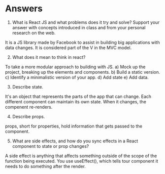 # Answers

1. What is React JS and what problems does it try and solve? Support your answer with concepts introduced in class and from your personal research on the web.

It is a JS library made by Facebook to assist in building big applications with data changes. It is considered part of the V in the MVC model.

2. What does it mean to think in react?

To take a more modular approach to building with JS. 
	a) Mock up the project, breaking up the elements and components.
	b) Build a static version.
	c) Identify a minimalistic version of your app. 
	d) Add state
	e) Add data.

3. Describe state.

It's an object that represents the parts of the app that can change. Each different component can maintain its own state. When it changes, the compenent re-renders.

4. Describe props.

props, short for properties, hold information that gets passed to the component.

5. What are side effects, and how do you sync effects in a React component to state or prop changes?

A side effect is anything that affects something outside of the scope of the function being executed. You use useEffect(), which tells tour component it needs to do something after the render.
